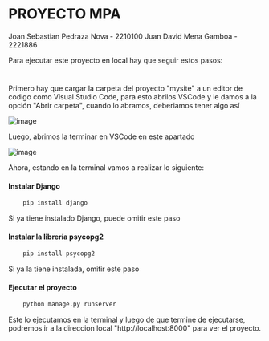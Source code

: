 # PROYECTO MPA
Joan Sebastian Pedraza Nova - 2210100
Juan David Mena Gamboa - 2221886

Para ejecutar este proyecto en local hay que seguir estos pasos:
#

Primero hay que cargar la carpeta del proyecto "mysite" a un editor de codigo como Visual Studio Code, para esto abrilos VSCode y le damos a la opción "Abrir carpeta", cuando lo abramos, deberiamos tener algo así

![image](https://github.com/Wissbegierde/MPA/assets/113645885/125d0338-ea25-435e-9783-6c17023bc070)

Luego, abrimos la terminar en VSCode en este apartado

![image](https://github.com/Wissbegierde/MPA/assets/113645885/4f28265b-69b5-4a4b-bdc7-79c664a759b7)

Ahora, estando en la terminal vamos a realizar lo siguiente:

#### Instalar Django
```Python
    pip install django
```
Si ya tiene instalado Django, puede omitir este paso

#### Instalar la librería psycopg2
```Python
    pip install psycopg2
```
Si ya la tiene instalada, omitir este paso

#### Ejecutar el proyecto
```Python
    python manage.py runserver
```
Este lo ejecutamos en la terminal y luego de que termine de ejecutarse, podremos ir a la direccion local "http://localhost:8000" para ver el proyecto.
